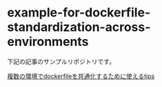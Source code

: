 # example-for-dockerfile-standardization-across-environments

下記の記事のサンプルリポジトリです。

[複数の環境でdockerfileを共通化するために使えるtips](https://zenn.dev/isana/articles/tips-for-dockerfile-standardization-across-env)
